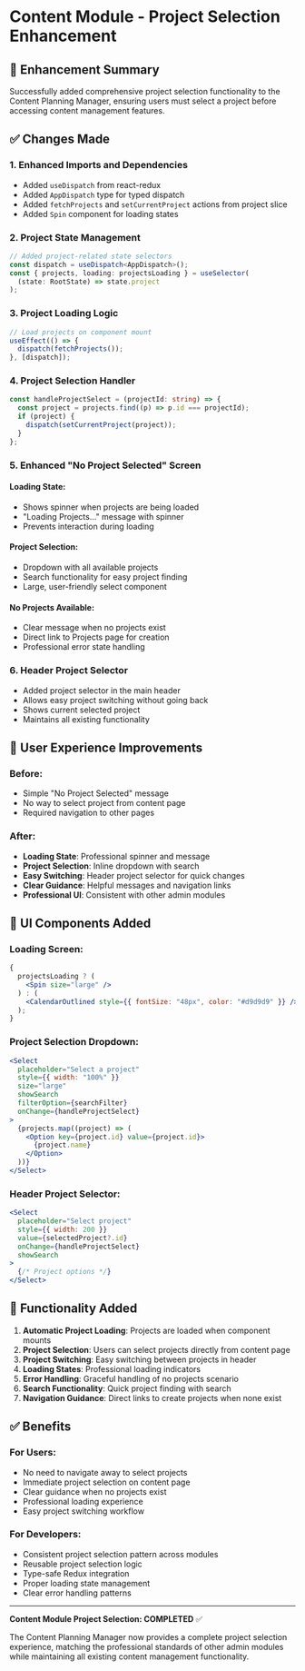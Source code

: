 # Content Module - Project Selection Enhancement

## 🎯 Enhancement Summary

Successfully added comprehensive project selection functionality to the Content Planning Manager, ensuring users must select a project before accessing content management features.

## ✅ Changes Made

### 1. Enhanced Imports and Dependencies

- Added `useDispatch` from react-redux
- Added `AppDispatch` type for typed dispatch
- Added `fetchProjects` and `setCurrentProject` actions from project slice
- Added `Spin` component for loading states

### 2. Project State Management

```typescript
// Added project-related state selectors
const dispatch = useDispatch<AppDispatch>();
const { projects, loading: projectsLoading } = useSelector(
  (state: RootState) => state.project
);
```

### 3. Project Loading Logic

```typescript
// Load projects on component mount
useEffect(() => {
  dispatch(fetchProjects());
}, [dispatch]);
```

### 4. Project Selection Handler

```typescript
const handleProjectSelect = (projectId: string) => {
  const project = projects.find((p) => p.id === projectId);
  if (project) {
    dispatch(setCurrentProject(project));
  }
};
```

### 5. Enhanced "No Project Selected" Screen

#### Loading State:

- Shows spinner when projects are being loaded
- "Loading Projects..." message with spinner
- Prevents interaction during loading

#### Project Selection:

- Dropdown with all available projects
- Search functionality for easy project finding
- Large, user-friendly select component

#### No Projects Available:

- Clear message when no projects exist
- Direct link to Projects page for creation
- Professional error state handling

### 6. Header Project Selector

- Added project selector in the main header
- Allows easy project switching without going back
- Shows current selected project
- Maintains all existing functionality

## 🎨 User Experience Improvements

### Before:

- Simple "No Project Selected" message
- No way to select project from content page
- Required navigation to other pages

### After:

- **Loading State**: Professional spinner and message
- **Project Selection**: Inline dropdown with search
- **Easy Switching**: Header project selector for quick changes
- **Clear Guidance**: Helpful messages and navigation links
- **Professional UI**: Consistent with other admin modules

## 📱 UI Components Added

### Loading Screen:

```jsx
{
  projectsLoading ? (
    <Spin size="large" />
  ) : (
    <CalendarOutlined style={{ fontSize: "48px", color: "#d9d9d9" }} />
  );
}
```

### Project Selection Dropdown:

```jsx
<Select
  placeholder="Select a project"
  style={{ width: "100%" }}
  size="large"
  showSearch
  filterOption={searchFilter}
  onChange={handleProjectSelect}
>
  {projects.map((project) => (
    <Option key={project.id} value={project.id}>
      {project.name}
    </Option>
  ))}
</Select>
```

### Header Project Selector:

```jsx
<Select
  placeholder="Select project"
  style={{ width: 200 }}
  value={selectedProject?.id}
  onChange={handleProjectSelect}
  showSearch
>
  {/* Project options */}
</Select>
```

## 🚀 Functionality Added

1. **Automatic Project Loading**: Projects are loaded when component mounts
2. **Project Selection**: Users can select projects directly from content page
3. **Project Switching**: Easy switching between projects in header
4. **Loading States**: Professional loading indicators
5. **Error Handling**: Graceful handling of no projects scenario
6. **Search Functionality**: Quick project finding with search
7. **Navigation Guidance**: Direct links to create projects when none exist

## ✅ Benefits

### For Users:

- No need to navigate away to select projects
- Immediate project selection on content page
- Clear guidance when no projects exist
- Professional loading experience
- Easy project switching workflow

### For Developers:

- Consistent project selection pattern across modules
- Reusable project selection logic
- Type-safe Redux integration
- Proper loading state management
- Clear error handling patterns

---

**Content Module Project Selection: COMPLETED** ✅

The Content Planning Manager now provides a complete project selection experience, matching the professional standards of other admin modules while maintaining all existing content management functionality.
